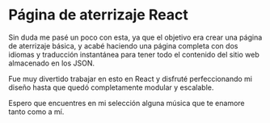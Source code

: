 # Página de aterrizaje React
Sin duda me pasé un poco con esta, ya que el objetivo era crear una página de aterrizaje básica, y acabé haciendo una página completa con dos idiomas y traducción instantánea para tener todo el contenido del sitio web almacenado en los JSON.

Fue muy divertido trabajar en esto en React y disfruté perfeccionando mi diseño hasta que quedó completamente modular y escalable.

Espero que encuentres en mi selección alguna música que te enamore tanto como a mí.
